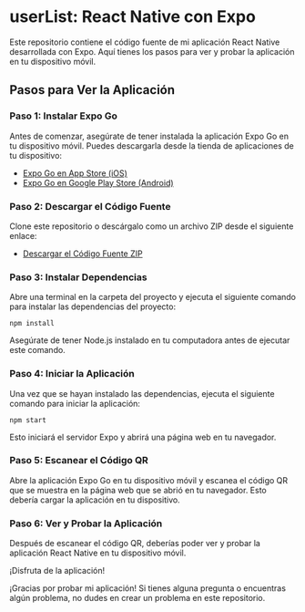 # userList: React Native con Expo

Este repositorio contiene el código fuente de mi aplicación React Native desarrollada con Expo. Aquí tienes los pasos para ver y probar la aplicación en tu dispositivo móvil.

## Pasos para Ver la Aplicación

### Paso 1: Instalar Expo Go

Antes de comenzar, asegúrate de tener instalada la aplicación Expo Go en tu dispositivo móvil. Puedes descargarla desde la tienda de aplicaciones de tu dispositivo:
- [Expo Go en App Store (iOS)](https://apps.apple.com/us/app/expo-go/id982107779)
- [Expo Go en Google Play Store (Android)](https://play.google.com/store/apps/details?id=host.exp.exponent)

### Paso 2: Descargar el Código Fuente

Clone este repositorio o descárgalo como un archivo ZIP desde el siguiente enlace:
- [Descargar el Código Fuente ZIP](https://github.com/EmmanuelSkapple/userList/archive/refs/heads/main.zip)

### Paso 3: Instalar Dependencias

Abre una terminal en la carpeta del proyecto y ejecuta el siguiente comando para instalar las dependencias del proyecto:

```
npm install
```
Asegúrate de tener Node.js instalado en tu computadora antes de ejecutar este comando.
### Paso 4: Iniciar la Aplicación

Una vez que se hayan instalado las dependencias, ejecuta el siguiente comando para iniciar la aplicación:
```
npm start
```
Esto iniciará el servidor Expo y abrirá una página web en tu navegador.

### Paso 5: Escanear el Código QR

Abre la aplicación Expo Go en tu dispositivo móvil y escanea el código QR que se muestra en la página web que se abrió en tu navegador. Esto debería cargar la aplicación en tu dispositivo.

### Paso 6: Ver y Probar la Aplicación

Después de escanear el código QR, deberías poder ver y probar la aplicación React Native en tu dispositivo móvil.

¡Disfruta de la aplicación!

¡Gracias por probar mi aplicación! Si tienes alguna pregunta o encuentras algún problema, no dudes en crear un problema en este repositorio.



